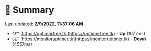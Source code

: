 # 📖 Summary
Last updated: **2/9/2022, 11:37:06 AM**

- `GET` [https://uptimerfree.tk](https://uptimerfree.tk) - **Up** (1077ms)
- `GET` [https://monitoruptimer.tk](https://monitoruptimer.tk) - **Down** (4557ms)
